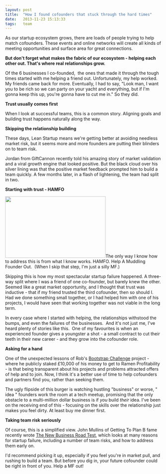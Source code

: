```yaml
---
layout: post
title:  "How I found cofounders that stuck through the hard times"
date:   2013-11-23 15:13:33
tags:   team
---
```


As our startup ecosystem grows, there are loads of people trying to help match cofounders. These events and online networks will create all kinds of meeting opportunities and surface area for great connections.

<strong>But don't forget what makes the fabric of our ecosystem - helping each other out. That's where real relationships grow.</strong>

Of the 6 businesses I co-founded,  the ones that made it through the tough times started with me helping a friend out. Unfortunately, my help worked. My friends came back for more. Eventually, I had to say, "Look man, I want you to be rich so we can party on your yacht and everything, but if I'm gonna keep this up, you're gonna have to cut me in." So they did.

<strong>Trust usually comes first</strong>

When I look at successful teams, this is a common story. Aligning goals and building trust happens naturally along the way.

<strong>Skipping the relationship building</strong>

These days, Lean Startup means we're getting better at avoiding needless market risk, but it seems more and more founders are putting their blinders on to team risk.

Jordan from GiftCannon recently told his amazing story of market validation and a viral growth engine that looked positive. But the black cloud over his silver lining was that the positive market feedback prompted him to build a team quickly. A few months later, in a flash of lightening, the team had split in two.

<strong>Starting with trust - HAMFO</strong>

<img class="wp-image-3418 alignnone" title="pulp_fiction_stencil_by_shmilblix-d3bgl7s" alt="" src="https://dl.dropboxusercontent.com/u/6606104/www/saintsal/img/2013/04/pulp_fiction_stencil_by_shmilblix-d3bgl7s.png" width="323" height="197" />The only way I know how to address this is from what I know works. HAMFO. Help A Muddling Founder Out.  (When I skip that step, I'm just a silly MF.)

Skipping this is how my most spectacular startup failure happened. A three-way split where I was a friend of one co-founder, but barely knew the other. Seemed like a great market opportunity, and I thought that trust was inductive - that if my friend trusted the third cofounder, then so should I. Had we done something small together, or I had helped him with one of his projects, I would have seen that working together was not viable in the long term.

In every case where I started with helping, the relationships withstood the bumps, and even the failures of the businesses.  And it's not just me, I've heard plenty of stories like this.  One of my favourites is when an experienced founder gives a youngster a shot - a small contract to cut their teeth in their new career - and they grow into the cofounder role.

<strong>Asking for a hand</strong>

One of the unexpected lessons of Rob's <a href="http://www.bootstrapchallenge.com">Bootstrap Challenge</a> project - where he publicly staked £10,000 of his money to get to Ramen Profitability - is that being transparent about his projects and problems attracted offers of help and to join. Now, I think it's a better use of time to help cofounders and partners find you, rather than seeking them.

The ugly flipside of this burger is watching hustling "business" or worse, " idea " founders work the room at a tech meetup, promising that the only obstacle to a multi-million dollar business is if <em>you</em> build <em>their</em> idea. I've been on the receiving end of this - focusing on the skills over the relationship just makes you feel dirty. At least buy me dinner first.

<strong>Taking team risk seriously</strong>

Of course, this is a simplified view. John Mullins of Getting To Plan B fame recently wrote <a href="http://www.newbusinessroadtest.com">The New Business Road Test</a>, which looks at many reasons for startup failure, including a number of team risks, and how to address them early on.

I'd recommend picking it up, especially if you feel you're in market pull, and rushing to build a team. But before you dig in, your future cofounder could be right in front of you. Help a MF out!
